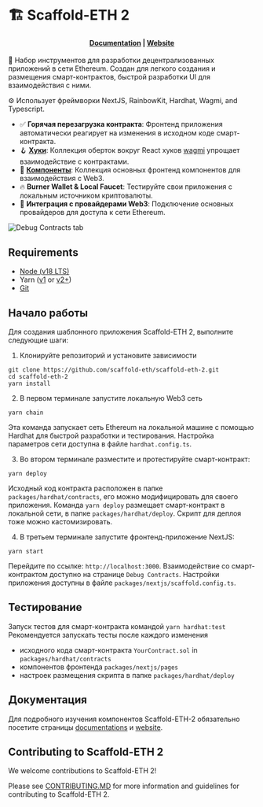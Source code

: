 # 🏗 Scaffold-ETH 2

<h4 align="center">
  <a href="https://docs.scaffoldeth.io">Documentation</a> |
  <a href="https://scaffoldeth.io">Website</a>
</h4>

🧪 Набор инструментов для разработки децентрализованных приложений в сети Ethereum. 
Создан для легкого создания и размещения смарт-контрактов, быстрой разработки UI для взаимодействия с ними. 

⚙️ Использует фреймворки NextJS, RainbowKit, Hardhat, Wagmi, and Typescript.

- ✅ **Горячая перезагрузка контракта**: Фронтенд приложения автоматически реагирует на изменения в исходном коде смарт-контракта.
- 🪝 **[Хуки](https://docs.scaffoldeth.io/hooks/)**: Коллекция оберток вокруг React хуков [wagmi](https://wagmi.sh/) упрощает взаимодействие с контрактами. 
- 🧱 [**Компоненты**](https://docs.scaffoldeth.io/components/): Коллекция основных фронтенд компонентов для взаимодействия с Web3.  
- 🔥 **Burner Wallet & Local Faucet**: Тестируйте свои приложения с локальным источником криптовалюты. 
- 🔐 **Интеграция с провайдерами Web3**: Подключение основных провайдеров для доступа к сети Ethereum. 


![Debug Contracts tab](https://github.com/scaffold-eth/scaffold-eth-2/assets/55535804/1171422a-0ce4-4203-bcd4-d2d1941d198b)

## Requirements

- [Node (v18 LTS)](https://nodejs.org/en/download/)
- Yarn ([v1](https://classic.yarnpkg.com/en/docs/install/) or [v2+](https://yarnpkg.com/getting-started/install))
- [Git](https://git-scm.com/downloads)

## Начало работы

Для создания шаблонного приложения Scaffold-ETH 2, выполните следующие шаги:

1. Клонируйте репозиторий и установите зависимости

```
git clone https://github.com/scaffold-eth/scaffold-eth-2.git
cd scaffold-eth-2
yarn install
```

2. В первом терминале запустите локальную Web3 сеть 

```
yarn chain
```
Эта команда запускает сеть Ethereum на локальной машине с помощью Hardhat для быстрой разработки и тестирования. 
Настройка параметров сети доступна в файле `hardhat.config.ts`.

3. Во втором терминале разместите и протестируйте смарт-контракт:

```
yarn deploy
```

Исходный код контракта расположен в папке `packages/hardhat/contracts`, его можно модифицировать для своего приложения. 
Команда `yarn deploy` размещает смарт-контракт в локальной сети, в папке `packages/hardhat/deploy`.
Скрипт для деплоя тоже можно кастомизировать. 

4. В третьем терминале запустите фронтенд-приложение NextJS:

```
yarn start
```

Перейдите по ссылке: `http://localhost:3000`. 
Взаимодействие со смарт-контрактом доступно на странице `Debug Contracts`. 
Настройки приложения доступны в файле `packages/nextjs/scaffold.config.ts`.

## Тестирование 

Запуск тестов для смарт-контракта командой `yarn hardhat:test`
Рекомендуется запускать тесты после каждого изменения
- исходного кода смарт-контракта `YourContract.sol` in `packages/hardhat/contracts`
- компонентов фронтенда `packages/nextjs/pages`
- настроек размещения скрипта в папке `packages/hardhat/deploy`

## Документация

Для подробного изучения компонентов Scaffold-ETH-2 обязательно посетите страницы [documentations](https://docs.scaffoldeth.io) и [website](https://scaffoldeth.io).

## Contributing to Scaffold-ETH 2

We welcome contributions to Scaffold-ETH 2!

Please see [CONTRIBUTING.MD](https://github.com/scaffold-eth/scaffold-eth-2/blob/main/CONTRIBUTING.md) for more information and guidelines for contributing to Scaffold-ETH 2.

